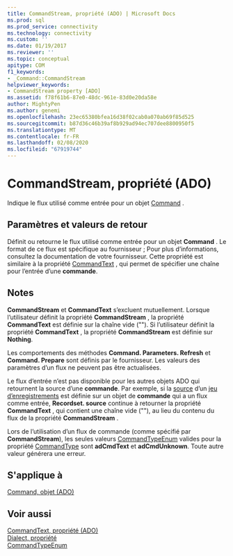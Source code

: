 ```yaml
---
title: CommandStream, propriété (ADO) | Microsoft Docs
ms.prod: sql
ms.prod_service: connectivity
ms.technology: connectivity
ms.custom: ''
ms.date: 01/19/2017
ms.reviewer: ''
ms.topic: conceptual
apitype: COM
f1_keywords:
- _Command::CommandStream
helpviewer_keywords:
- CommandStream property [ADO]
ms.assetid: f78f61b6-87e0-48dc-961e-83d0e20da58e
author: MightyPen
ms.author: genemi
ms.openlocfilehash: 23ec65380bfea16d38f02cab0a070ab69f85d525
ms.sourcegitcommit: b87d36c46b39af8b929ad94ec707dee8800950f5
ms.translationtype: MT
ms.contentlocale: fr-FR
ms.lasthandoff: 02/08/2020
ms.locfileid: "67919744"
---
```

# <a name="commandstream-property-ado"></a>CommandStream, propriété (ADO)
Indique le flux utilisé comme entrée pour un objet [Command](../../../ado/reference/ado-api/command-object-ado.md) .  
  
## <a name="settings-and-return-values"></a>Paramètres et valeurs de retour  
 Définit ou retourne le flux utilisé comme entrée pour un objet **Command** . Le format de ce flux est spécifique au fournisseur ; Pour plus d’informations, consultez la documentation de votre fournisseur. Cette propriété est similaire à la propriété [CommandText](../../../ado/reference/ado-api/commandtext-property-ado.md) , qui permet de spécifier une chaîne pour l’entrée d’une **commande**.  
  
## <a name="remarks"></a>Notes  
 **CommandStream** et **CommandText** s’excluent mutuellement. Lorsque l’utilisateur définit la propriété **CommandStream** , la propriété **CommandText** est définie sur la chaîne vide (""). Si l’utilisateur définit la propriété **CommandText** , la propriété **CommandStream** est définie sur **Nothing**.  
  
 Les comportements des méthodes **Command. Parameters. Refresh** et **Command. Prepare** sont définis par le fournisseur. Les valeurs des paramètres d’un flux ne peuvent pas être actualisées.  
  
 Le flux d’entrée n’est pas disponible pour les autres objets ADO qui retournent la source d’une **commande**. Par exemple, si la [source](../../../ado/reference/ado-api/source-property-ado-recordset.md) d’un [jeu d’enregistrements](../../../ado/reference/ado-api/recordset-object-ado.md) est définie sur un objet de **commande** qui a un flux comme entrée, **Recordset. source** continue à retourner la propriété **CommandText** , qui contient une chaîne vide (""), au lieu du contenu du flux de la propriété **CommandStream** .  
  
 Lors de l’utilisation d’un flux de commande (comme spécifié par **CommandStream**), les seules valeurs [CommandTypeEnum](../../../ado/reference/ado-api/commandtypeenum.md) valides pour la propriété [CommandType](../../../ado/reference/ado-api/commandtype-property-ado.md) sont **adCmdText** et **adCmdUnknown**. Toute autre valeur générera une erreur.  
  
## <a name="applies-to"></a>S'applique à  
 [Command, objet (ADO)](../../../ado/reference/ado-api/command-object-ado.md)  
  
## <a name="see-also"></a>Voir aussi  
 [CommandText, propriété (ADO)](../../../ado/reference/ado-api/commandtext-property-ado.md)   
 [Dialect, propriété](../../../ado/reference/ado-api/dialect-property.md)   
 [CommandTypeEnum](../../../ado/reference/ado-api/commandtypeenum.md)
